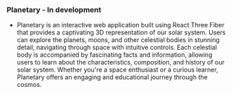 ### Planetary - In development

-  Planetary is an interactive web application built using React Three Fiber that provides a captivating 3D representation of our solar system. Users can explore the planets, moons, and other celestial bodies in stunning detail, navigating through space with intuitive controls. Each celestial body is accompanied by fascinating facts and information, allowing users to learn about the characteristics, composition, and history of our solar system. Whether you're a space enthusiast or a curious learner, Planetary offers an engaging and educational journey through the cosmos.


